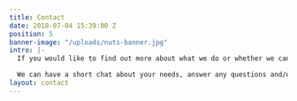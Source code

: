 ```yaml
---
title: Contact
date: 2018-07-04 15:39:00 Z
position: 5
banner-image: "/uploads/nuts-banner.jpg"
intro: |-
  If you would like to find out more about what we do or whether we can be of help in what we have to offer, please do get in touch.

  We can have a short chat about your needs, answer any questions and/or arrange to meet. All messages are treated with absolute discretion.
layout: contact
---
```


